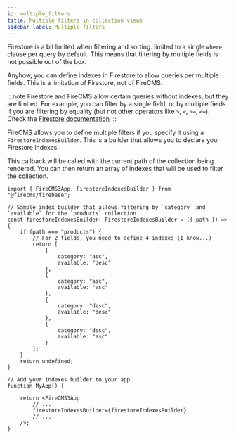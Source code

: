```yaml
---
id: multiple_filters
title: Multiple filters in collection views
sidebar_label: Multiple filters
---
```


Firestore is a bit limited when filtering and sorting. limited to a single `where` clause per query by default.
This means that filtering by multiple fields is not possible out of the box.

Anyhow, you can define indexes in Firestore to allow queries per multiple fields.
This is a limitation of Firestore, not of FireCMS.

:::note
Firestore and FireCMS allow certain queries without indexes, but they are limited.
For example, you can filter by a single field, or by multiple fields if you are
filtering by equality (but not other operators like `>`, `<`, `>=`, `<=`).
Check the [Firestore documentation](https://firebase.google.com/docs/firestore/query-data/indexing)
:::

FireCMS allows you to define multiple filters if you specify it using a `FirestoreIndexesBuilder`.
This is a builder that allows you to declare your Firestore indexes.

This callback will be called with the current path of the collection being rendered.
You can then return an array of indexes that will be used to filter the collection.

```tsx
import { FireCMS3App, FirestoreIndexesBuilder } from "@firecms/firebase";

// Sample index builder that allows filtering by `category` and `available` for the `products` collection
const firestoreIndexesBuilder: FirestoreIndexesBuilder = ({ path }) => {
    if (path === "products") {
        // For 2 fields, you need to define 4 indexes (I know...)
        return [
            {
                category: "asc",
                available: "desc"
            },
            {
                category: "asc",
                available: "asc"
            },
            {
                category: "desc",
                available: "desc"
            },
            {
                category: "desc",
                available: "asc"
            }
        ];
    }
    return undefined;
}

// Add your indexes builder to your app
function MyApp() {

    return <FireCMS3App
        // ...
        firestoreIndexesBuilder={firestoreIndexesBuilder}
        // ...
    />;
}

```

